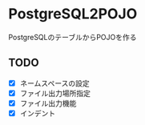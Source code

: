 # PostgreSQL2POJO
PostgreSQLのテーブルからPOJOを作る

## TODO
- [X] ネームスペースの設定
- [X] ファイル出力場所指定
- [X] ファイル出力機能
- [X] インデント
